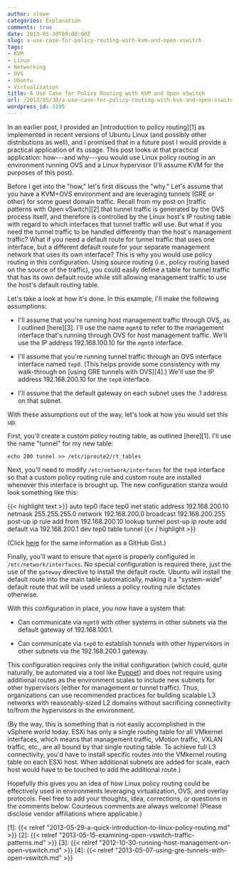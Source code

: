 ```yaml
---
author: slowe
categories: Explanation
comments: true
date: 2013-05-30T09:00:00Z
slug: a-use-case-for-policy-routing-with-kvm-and-open-vswitch
tags:
- KVM
- Linux
- Networking
- OVS
- Ubuntu
- Virtualization
title: A Use Case for Policy Routing with KVM and Open vSwitch
url: /2013/05/30/a-use-case-for-policy-routing-with-kvm-and-open-vswitch/
wordpress_id: 3195
---
```


In an earlier post, I provided an [introduction to policy routing][1] as implemented in recent versions of Ubuntu Linux (and possibly other distributions as well), and I promised that in a future post I would provide a practical application of its usage. This post looks at that practical application: how---and why---you would use Linux policy routing in an environment running OVS and a Linux hypervisor (I'll assume KVM for the purposes of this post).

Before I get into the "how," let's first discuss the "why." Let's assume that you have a KVM+OVS environment and are leveraging tunnels (GRE or other) for some guest domain traffic. Recall from my post on [traffic patterns with Open vSwitch][2] that tunnel traffic is generated by the OVS process itself, and therefore is controlled by the Linux host's IP routing table with regard to which interfaces that tunnel traffic will use. But what if you need the tunnel traffic to be handled differently than the host's management traffic? What if you need a default route for tunnel traffic that uses one interface, but a different default route for your separate management network that uses its own interface? This is why you would use policy routing in this configuration. Using source routing (i.e., policy routing based on the source of the traffic), you could easily define a table for tunnel traffic that has its own default route while still allowing management traffic to use the host's default routing table.

Let's take a look at how it's done. In this example, I'll make the following assumptions:

* I'll assume that you're running host management traffic through OVS, as I outlined [here][3]. I'll use the name `mgmt0` to refer to the management interface that's running through OVS for host management traffic. We'll use the IP address 192.168.100.10 for the `mgmt0` interface.

* I'll assume that you're running tunnel traffic through an OVS interface interface named `tep0`. (This helps provide some consistency with my walk-through on [using GRE tunnels with OVS][4].) We'll use the IP address 192.168.200.10 for the `tep0` interface.

* I'll assume that the default gateway on each subnet uses the .1 address on that subnet.

With these assumptions out of the way, let's look at how you would set this up.

First, you'll create a custom policy routing table, as outlined [here][1]. I'll use the name "tunnel" for my new table:

    echo 200 tunnel >> /etc/iproute2/rt_tables

Next, you'll need to modify `/etc/network/interfaces` for the `tep0` interface so that a custom policy routing rule and custom route are installed whenever this interface is brought up. The new configuration stanza would look something like this:

{{< highlight text >}}
auto tep0
iface tep0 inet static
  address 192.168.200.10
  netmask 255.255.255.0
  network 192.168.200.0
  broadcast 192.168.200.255
  post-up ip rule add from 192.168.200.10 lookup tunnel
  post-up ip route add default via 192.168.200.1 dev tep0 table tunnel
{{< / highlight >}}

(Click [here](https://gist.github.com/lowescott/5665588) for the same information as a GitHub Gist.)

Finally, you'll want to ensure that `mgmt0` is properly configured in `/etc/network/interfaces`. No special configuration is required there, just the use of the `gateway` directive to install the default route. Ubuntu will install the default route into the main table automatically, making it a "system-wide" default route that will be used unless a policy routing rule dictates otherwise.

With this configuration in place, you now have a system that:

* Can communicate via `mgmt0` with other systems in other subnets via the default gateway of 192.168.100.1.

* Can communicate via `tep0` to establish tunnels with other hypervisors in other subnets via the 192.168.200.1 gateway.

This configuration requires only the initial configuration (which could, quite naturally, be automated via a tool like [Puppet](https://puppetlabs.com/)) and does _not_ require using additional routes as the environment scales to include new subnets for other hypervisors (either for management or tunnel traffic). Thus, organizations can use recommended practices for building scalable L3 networks with reasonably-sized L2 domains without sacrificing connectivity to/from the hypervisors in the environment.

(By the way, this is something that is not easily accomplished in the vSphere world today. ESXi has only a single routing table for all VMkernel interfaces, which means that management traffic, vMotion traffic, VXLAN traffic, etc., are all bound by that single routing table. To achieve full L3 connectivity, you'd have to install specific routes into the VMkernel routing table on each ESXi host. When additional subnets are added for scale, each host would have to be touched to add the additional route.)

Hopefully this gives you an idea of how Linux policy routing could be effectively used in environments leveraging virtualization, OVS, and overlay protocols. Feel free to add your thoughts, idea, corrections, or questions in the comments below. Courteous comments are always welcome! (Please disclose vendor affiliations where applicable.)

[1]: {{< relref "2013-05-29-a-quick-introduction-to-linux-policy-routing.md" >}}
[2]: {{< relref "2013-05-15-examining-open-vswitch-traffic-patterns.md" >}}
[3]: {{< relref "2012-10-30-running-host-management-on-open-vswitch.md" >}}
[4]: {{< relref "2013-05-07-using-gre-tunnels-with-open-vswitch.md" >}}

